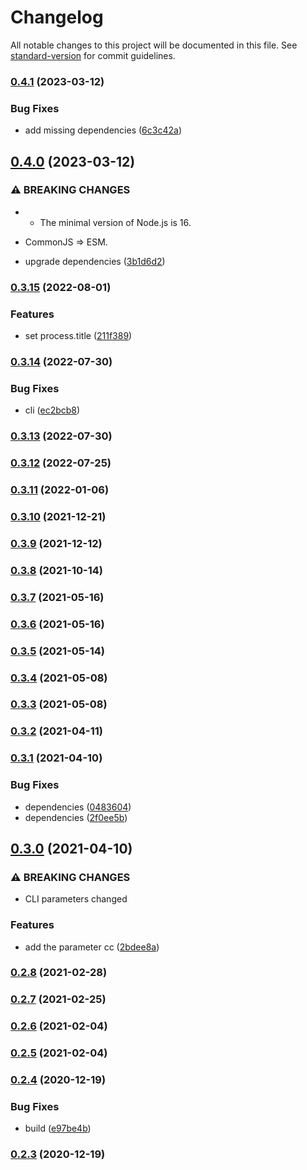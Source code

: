 # Changelog

All notable changes to this project will be documented in this file. See [standard-version](https://github.com/conventional-changelog/standard-version) for commit guidelines.

### [0.4.1](https://github.com/BlackGlory/ppx-inject/compare/v0.4.0...v0.4.1) (2023-03-12)


### Bug Fixes

* add missing dependencies ([6c3c42a](https://github.com/BlackGlory/ppx-inject/commit/6c3c42ad015d68b2013babb40e6f7cb7ac6a478c))

## [0.4.0](https://github.com/BlackGlory/ppx-inject/compare/v0.3.15...v0.4.0) (2023-03-12)


### ⚠ BREAKING CHANGES

* - The minimal version of Node.js is 16.
- CommonJS => ESM.

* upgrade dependencies ([3b1d6d2](https://github.com/BlackGlory/ppx-inject/commit/3b1d6d20690aa6891953804fcf76d8ed9607ffdc))

### [0.3.15](https://github.com/BlackGlory/ppx-inject/compare/v0.3.14...v0.3.15) (2022-08-01)


### Features

* set process.title ([211f389](https://github.com/BlackGlory/ppx-inject/commit/211f38919d3e3375dc65ebad011b33b91aa969e7))

### [0.3.14](https://github.com/BlackGlory/ppx-inject/compare/v0.3.13...v0.3.14) (2022-07-30)


### Bug Fixes

* cli ([ec2bcb8](https://github.com/BlackGlory/ppx-inject/commit/ec2bcb8b73ebaf89fdcfd142d20ba26bd84b4948))

### [0.3.13](https://github.com/BlackGlory/ppx-inject/compare/v0.3.12...v0.3.13) (2022-07-30)

### [0.3.12](https://github.com/BlackGlory/ppx-inject/compare/v0.3.11...v0.3.12) (2022-07-25)

### [0.3.11](https://github.com/BlackGlory/ppx-inject/compare/v0.3.10...v0.3.11) (2022-01-06)

### [0.3.10](https://github.com/BlackGlory/ppx-inject/compare/v0.3.9...v0.3.10) (2021-12-21)

### [0.3.9](https://github.com/BlackGlory/ppx-inject/compare/v0.3.8...v0.3.9) (2021-12-12)

### [0.3.8](https://github.com/BlackGlory/ppx-inject/compare/v0.3.7...v0.3.8) (2021-10-14)

### [0.3.7](https://github.com/BlackGlory/ppx-inject/compare/v0.3.6...v0.3.7) (2021-05-16)

### [0.3.6](https://github.com/BlackGlory/ppx-inject/compare/v0.3.5...v0.3.6) (2021-05-16)

### [0.3.5](https://github.com/BlackGlory/ppx-inject/compare/v0.3.4...v0.3.5) (2021-05-14)

### [0.3.4](https://github.com/BlackGlory/ppx-inject/compare/v0.3.3...v0.3.4) (2021-05-08)

### [0.3.3](https://github.com/BlackGlory/ppx-inject/compare/v0.3.2...v0.3.3) (2021-05-08)

### [0.3.2](https://github.com/BlackGlory/ppx-inject/compare/v0.3.1...v0.3.2) (2021-04-11)

### [0.3.1](https://github.com/BlackGlory/ppx-inject/compare/v0.3.0...v0.3.1) (2021-04-10)


### Bug Fixes

* dependencies ([0483604](https://github.com/BlackGlory/ppx-inject/commit/048360434985276d545b9a3d6d72b3dab1857e50))
* dependencies ([2f0ee5b](https://github.com/BlackGlory/ppx-inject/commit/2f0ee5b4541c4355f754dfd48cda4fafb62eb255))

## [0.3.0](https://github.com/BlackGlory/ppx-inject/compare/v0.2.8...v0.3.0) (2021-04-10)


### ⚠ BREAKING CHANGES

* CLI parameters changed

### Features

* add the parameter cc ([2bdee8a](https://github.com/BlackGlory/ppx-inject/commit/2bdee8a37073ed3d1c6c9f2078bdf9aa37bdd6d7))

### [0.2.8](https://github.com/BlackGlory/ppx-inject/compare/v0.2.7...v0.2.8) (2021-02-28)

### [0.2.7](https://github.com/BlackGlory/ppx-inject/compare/v0.2.6...v0.2.7) (2021-02-25)

### [0.2.6](https://github.com/BlackGlory/ppx-inject/compare/v0.2.5...v0.2.6) (2021-02-04)

### [0.2.5](https://github.com/BlackGlory/ppx-inject/compare/v0.2.4...v0.2.5) (2021-02-04)

### [0.2.4](https://github.com/BlackGlory/ppx-inject/compare/v0.2.3...v0.2.4) (2020-12-19)


### Bug Fixes

* build ([e97be4b](https://github.com/BlackGlory/ppx-inject/commit/e97be4b57f256d8fb9932b8629adc8acf17f7489))

### [0.2.3](https://github.com/BlackGlory/ppx-inject/compare/v0.2.2...v0.2.3) (2020-12-19)
